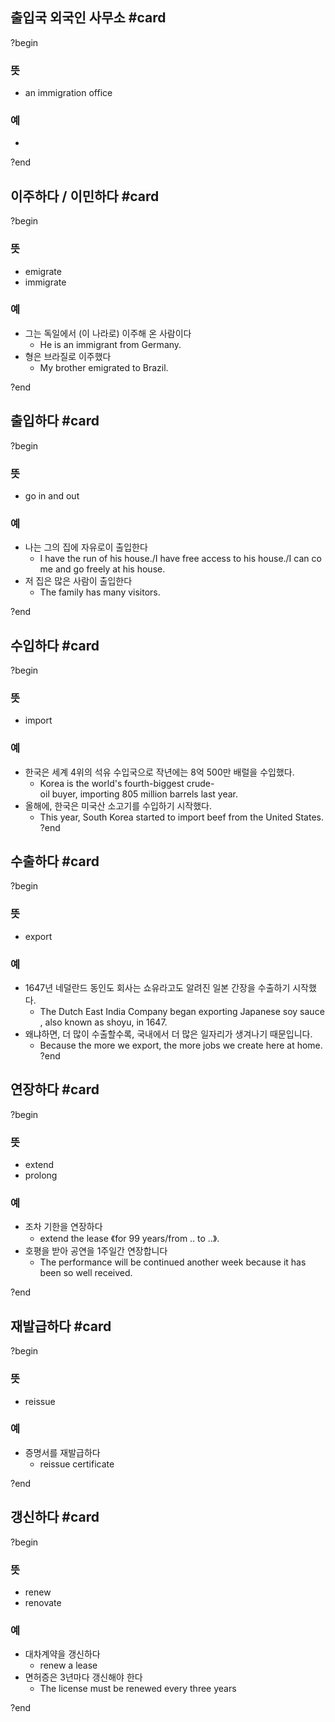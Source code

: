 ## 출입국 외국인 사무소 #card
?begin
### 뜻
- an immigration office
### 예
-
?end


## 이주하다 / 이민하다 #card
?begin
### 뜻
- emigrate
- immigrate
### 예
- 그는 독일에서 (이 나라로) 이주해 온 사람이다
	- He is an immigrant from Germany.
- 형은 브라질로 이주했다
	- My brother emigrated to Brazil.
<!--SR:!2025-06-24,1,146-->
?end


## 출입하다 #card
?begin
### 뜻
- go in and out
### 예
- 나는 그의 집에 자유로이 출입한다
	- I have the run of his house./I have free access to his house./I can come and go freely at his house.
- 저 집은 많은 사람이 출입한다
	- The family has many visitors.
<!--SR:!2025-06-23,28,230-->
?end


## 수입하다 #card
?begin
### 뜻
- import
### 예
- 한국은 세계 4위의 석유 수입국으로 작년에는 8억 500만 배럴을 수입했다.
	- Korea is the world's fourth-biggest crude-oil buyer, importing 805 million barrels last year.
- 올해에, 한국은 미국산 소고기를 수입하기 시작했다.
	- This year, South Korea started to import beef from the United States.
?end


## 수출하다 #card
?begin
### 뜻
- export
### 예
- 1647년 네덜란드 동인도 회사는 쇼유라고도 알려진 일본 간장을 수출하기 시작했다.
	- The Dutch East India Company began exporting Japanese soy sauce, also known as shoyu, in 1647.
- 왜냐하면, 더 많이 수출할수록, 국내에서 더 많은 일자리가 생겨나기 때문입니다.
	- Because the more we export, the more jobs we create here at home.
?end


## 연장하다 #card
?begin
### 뜻
- extend
- prolong
### 예
- 조차 기한을 연장하다
	- extend the lease 《for 99 years/from ‥ to ‥》.
- 호평을 받아 공연을 1주일간 연장합니다
	- The performance will be continued another week because it has been so well received.
<!--SR:!2025-06-30,7,210-->
?end


## 재발급하다 #card
?begin
### 뜻
- reissue
### 예
- 증명서를 재발급하다
	- reissue certificate
<!--SR:!2025-06-26,5,226-->
?end


## 갱신하다 #card
?begin
### 뜻
- renew
- renovate
### 예
- 대차계약을 갱신하다
  - renew a lease
- 면허증은 3년마다 갱신해야 한다
  - The license must be renewed every three years
<!--SR:!2025-07-04,13,246-->
?end

